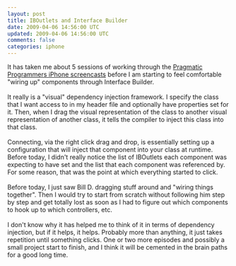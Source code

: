 ```yaml
---
layout: post
title: IBOutlets and Interface Builder
date: 2009-04-06 14:56:00 UTC
updated: 2009-04-06 14:56:00 UTC
comments: false
categories: iphone
---
```


It has taken me about 5 sessions of working through the <a href="http://www.pragprog.com/screencasts/v-bdiphone/writing-your-first-iphone-application">Pragmatic Programmers iPhone screencasts</a> before I am starting to feel comfortable "wiring up" components through Interface Builder.<br /><br />It really is a "visual" dependency injection framework.  I specify the class that I want access to in my header file and optionally have properties set for it.  Then, when I drag the visual representation of the class to another visual representation of another class, it tells the compiler to inject this class into that class.  <br /><br />Connecting, via the right click drag and drop, is essentially setting up a configuration that will inject that component into your class at runtime.  Before today, I didn't really notice the list of IBOutlets each component was expecting to have set and the list that each component was referenced by.  For some reason, that was the point at which everything started to click.<br /><br />Before today, I just saw Bill D. dragging stuff around and "wiring things together".  Then I would try to start from scratch without following him step by step and get totally lost as soon as I had to figure out which components to hook up to which controllers, etc.<br /><br />I don't know why it has helped me to think of it in terms of dependency injection, but if it helps, it helps.  Probably more than anything, it just takes repetition until something clicks.  One or two more episodes and possibly a small project start to finish, and I think it will be cemented in the brain paths for a good long time.